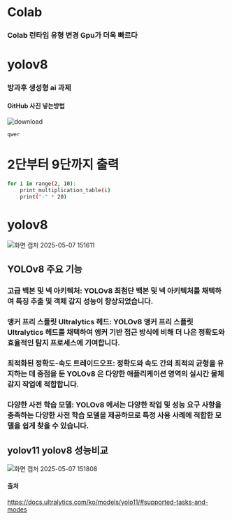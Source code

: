 # Colab 
### Colab 런타임 유형 변경 Gpu가 더욱 빠르다

# yolov8

### 방과후 생성형 ai 과제

#### GitHub 사진 넣는방법

![download](https://github.com/user-attachments/assets/06c57c59-8b59-4ea6-b439-94bd62f7c821)
``` bash
qwer
```


# 2단부터 9단까지 출력
``` bash
for i in range(2, 10):
    print_multiplication_table(i)
    print("-" * 20)
```

# yolov8
![화면 캡처 2025-05-07 151611](https://github.com/user-attachments/assets/048e7582-5be9-443a-9103-5c8c065878d8)

## YOLOv8 주요 기능
### 고급 백본 및 넥 아키텍처: YOLOv8 최첨단 백본 및 넥 아키텍처를 채택하여 특징 추출 및 객체 감지 성능이 향상되었습니다.
### 앵커 프리 스플릿 Ultralytics 헤드: YOLOv8 앵커 프리 스플릿 Ultralytics 헤드를 채택하여 앵커 기반 접근 방식에 비해 더 나은 정확도와 효율적인 탐지 프로세스에 기여합니다.
### 최적화된 정확도-속도 트레이드오프: 정확도와 속도 간의 최적의 균형을 유지하는 데 중점을 둔 YOLOv8 은 다양한 애플리케이션 영역의 실시간 물체 감지 작업에 적합합니다.
### 다양한 사전 학습 모델: YOLOv8 에서는 다양한 작업 및 성능 요구 사항을 충족하는 다양한 사전 학습 모델을 제공하므로 특정 사용 사례에 적합한 모델을 쉽게 찾을 수 있습니다.

## yolov11 yolov8 성능비교
![화면 캡처 2025-05-07 151808](https://github.com/user-attachments/assets/f6a4844e-6e9f-4dfa-a1c8-ad0ade96eefe)

#### 출처
https://docs.ultralytics.com/ko/models/yolo11/#supported-tasks-and-modes
